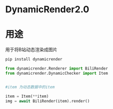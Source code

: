 # DynamicRender2.0
# 用途
用于将B站动态渲染成图片

```python
pip install dynamicrender

from dynamicrender.Renderer import BiliRender
from dynamicrender.DynamicChecker import Item


#item 为动态数据中的item

item = Item(**item)
img = await BiliRender(item).render()
```
